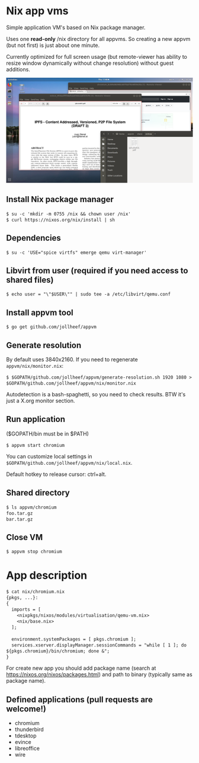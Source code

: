 # Nix app vms

Simple application VM's based on Nix package manager.

Uses one **read-only** /nix directory for all appvms. So creating a new appvm (but not first) is just about one minute.

Currently optimized for full screen usage (but remote-viewer has ability to resize window dynamically without change resolution) without guest additions.

![appvm screenshot](screenshots/2018-07-05.png)

## Install Nix package manager

    $ su -c 'mkdir -m 0755 /nix && chown user /nix'
    $ curl https://nixos.org/nix/install | sh

## Dependencies

    $ su -c 'USE="spice virtfs" emerge qemu virt-manager'

## Libvirt from user (required if you need access to shared files)

    $ echo user = "\"$USER\"" | sudo tee -a /etc/libvirt/qemu.conf

## Install appvm tool

    $ go get github.com/jollheef/appvm

## Generate resolution

By default uses 3840x2160. If you need to regenerate `appvm/nix/monitor.nix`:

    $ $GOPATH/github.com/jollheef/appvm/generate-resolution.sh 1920 1080 > $GOPATH/github.com/jollheef/appvm/nix/monitor.nix

Autodetection is a bash-spaghetti, so you need to check results. BTW it's just a X.org monitor section.

## Run application

($GOPATH/bin must be in $PATH)

    $ appvm start chromium

You can customize local settings in `$GOPATH/github.com/jollheef/appvm/nix/local.nix`.

Default hotkey to release cursor: ctrl+alt.

## Shared directory

    $ ls appvm/chromium
    foo.tar.gz
    bar.tar.gz

## Close VM

    $ appvm stop chromium

# App description

    $ cat nix/chromium.nix
    {pkgs, ...}:
    {
      imports = [
        <nixpkgs/nixos/modules/virtualisation/qemu-vm.nix>
        <nix/base.nix>
      ];

      environment.systemPackages = [ pkgs.chromium ];
      services.xserver.displayManager.sessionCommands = "while [ 1 ]; do ${pkgs.chromium}/bin/chromium; done &";
    }

For create new app you should add package name (search at https://nixos.org/nixos/packages.html) and path to binary (typically same as package name).

## Defined applications (pull requests are welcome!)

* chromium
* thunderbird
* tdesktop
* evince
* libreoffice
* wire
